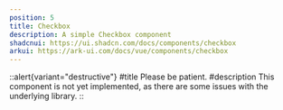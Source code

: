 ```yaml
---
position: 5
title: Checkbox 
description: A simple Checkbox component
shadcnui: https://ui.shadcn.com/docs/components/checkbox
arkui: https://ark-ui.com/docs/vue/components/checkbox
---
```


::alert{variant="destructive"}
#title
Please be patient.
#description
This component is not yet implemented, as there are some issues with the underlying library.
::